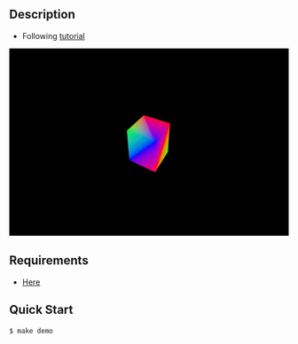 ## Description
- Following [tutorial](https://vulkan-tutorial.com/)

<div align="left"><img src="https://raw.githubusercontent.com/loop614/vulkandemo/main/cube_rotating.gif" width=600 height=338 alt="cube_rotating"/></div>

## Requirements
- [Here](https://vulkan-tutorial.com/Development_environment)

## Quick Start
```console
$ make demo
```
